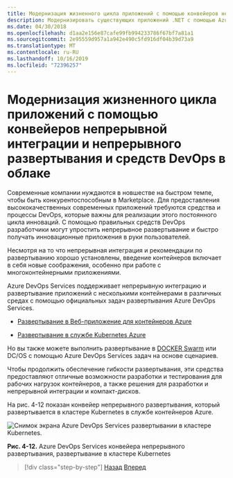 ```yaml
---
title: Модернизация жизненного цикла приложений с помощью конвейеров непрерывной интеграции и непрерывного развертывания и средств DevOps в облаке
description: Модернизировать существующих приложений .NET с помощью Azure Cloud and Windows Containers | Модернизировать жизненный цикл приложения с помощью конвейеров CI/CD и средств DevOps в облаке
ms.date: 04/30/2018
ms.openlocfilehash: d1aa2e156e87cafe99fb994233786f67bf7a81a1
ms.sourcegitcommit: 2e95559d957a1a942e490c5fd916df04b39d73a9
ms.translationtype: MT
ms.contentlocale: ru-RU
ms.lasthandoff: 10/16/2019
ms.locfileid: "72396257"
---
```

# <a name="modernize-your-apps-lifecycle-with-cicd-pipelines-and-devops-tools-in-the-cloud"></a>Модернизация жизненного цикла приложений с помощью конвейеров непрерывной интеграции и непрерывного развертывания и средств DevOps в облаке

Современные компании нуждаются в новшестве на быстром темпе, чтобы быть конкурентоспособным в Marketplace. Для предоставления высококачественных современных приложений требуются средства и процессы DevOps, которые важны для реализации этого постоянного цикла инноваций. С помощью правильных средств DevOps разработчики могут упростить непрерывное развертывание и быстро получать инновационные приложения в руки пользователей.

Несмотря на то что непрерывная интеграция и рекомендации по развертыванию хорошо установлены, введение контейнеров включает в себя новые соображения, особенно при работе с многоконтейнерными приложениями.

Azure DevOps Services поддерживает непрерывную интеграцию и развертывание приложений с несколькими контейнерами в различных средах с помощью официальных задач развертывания Azure DevOps Services.

- [Развертывание в Веб-приложение для контейнеров Azure](https://docs.microsoft.com/azure/devops/pipelines/apps/cd/deploy-docker-webapp?tabs=dotnet-core)

- [Развертывание в службе Kubernetes Azure](https://docs.microsoft.com/azure/devops/pipelines/apps/cd/deploy-aks?tabs=dotnet-core)

Но вы также можете выполнить развертывание в [DOCKER Swarm](https://blogs.msdn.microsoft.com/jcorioland/2016/11/29/full-ci-cd-pipeline-to-deploy-multi-containers-application-on-azure-container-service-docker-swarm-using-visual-studio-team-services/) или DC/OS с помощью Azure DevOps Services задач на основе сценариев.

Чтобы продолжить обеспечение гибкости развертывания, эти средства предоставляют отличные возможности разработки и тестирования для рабочих нагрузок контейнеров, а также решения для разработки и непрерывной интеграции и компакт-дисков.

На рис. 4-12 показан конвейер непрерывного развертывания, который развертывается в кластере Kubernetes в службе контейнеров Azure.

![Снимок экрана Azure DevOps Services развертывании в кластере Kubernetes.](./media/life-cycle-ci-cd-pipelines-devops-tools/deploy-mvc-app-container-kubernetes.png)

**Рис. 4-12.** Azure DevOps Services конвейера непрерывного развертывания, развертывание в кластере Kubernetes

>[!div class="step-by-step"]
>[Назад](modernize-your-apps-with-monitoring-and-telemetry.md)
>[Вперед](migrate-to-hybrid-cloud-scenarios.md)

